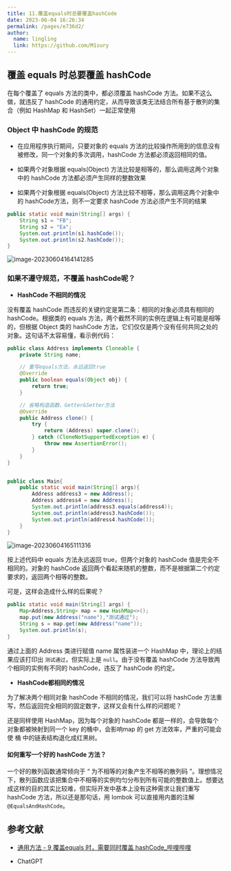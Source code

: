 ```yaml
---
title: 11.覆盖equals时总要覆盖hashCode
date: 2023-06-04 16:26:34
permalink: /pages/e736d2/
author: 
  name: lingling
  link: https://github.com/M1sury
---
```

## 覆盖 equals 时总要覆盖 hashCode

在每个覆盖了 equals 方法的类中，都必须覆盖 hashCode 方法。如果不这么做，就违反了 hashCode 的通用约定，从而导致该类无法结合所有基于散列的集合（例如 HashMap 和 HashSet）一起正常使用

### Object 中 hashCode 的规范

* 在应用程序执行期间，只要对象的 equals 方法的比较操作所用到的信息没有被修改，同一个对象的多次调用，hashCode 方法都必须返回相同的值。
* 如果两个对象根据 equals(Object) 方法比较是相等的，那么调用这两个对象中的 hashCode 方法都必须产生同样的整数效果

* 如果两个对象根据 equals(Object) 方法比较不相等，那么调用这两个对象中的 hashCode方法，则不一定要求 hashCode 方法必须产生不同的结果



```java
public static void main(String[] args) {
    String s1 = "FB";
    String s2 = "Ea";
    System.out.println(s1.hashCode());
    System.out.println(s2.hashCode());
}
```

![image-20230604164141285](http://cdn.misury.top/blog/image-20230604164141285.png)



### 如果不遵守规范，不覆盖 hashCode呢？

* **HashCode 不相同的情况**

没有覆盖 hashCode 而违反的关键约定是第二条：相同的对象必须具有相同的 hashCode。根据类的 equals 方法，两个截然不同的实例在逻辑上有可能是相等的，但根据 Object 类的 hashCode 方法，它们仅仅是两个没有任何共同之处的对象。这句话不太容易懂，看示例代码：

```java
public class Address implements Cloneable {
    private String name;

   	// 重写equals方法，永远返回true
    @Override
    public boolean equals(Object obj) {
        return true;
    }

    // 省略构造函数、Getter&Setter方法
    @Override
    public Address clone() {
        try {
            return (Address) super.clone();
        } catch (CloneNotSupportedException e) {
            throw new AssertionError();
        }
    }
}


public class Main{
    public static void main(String[] args){
        Address address3 = new Address();
        Address address4 = new Address();
        System.out.println(address3.equals(address4));
        System.out.println(address3.hashCode());
        System.out.println(address4.hashCode());
    }
}
```

![image-20230604165111316](http://cdn.misury.top/blog/image-20230604165111316.png)

按上述代码中 equals 方法永远返回 true，但两个对象的 hashCode 值是完全不相同的。对象的 hashCode 返回两个看起来随机的整数，而不是根据第二个约定要求的，返回两个相等的整数。

可是，这样会造成什么样的后果呢？

```java
public static void main(String[] args) {
    Map<Address,String> map = new HashMap<>();
    map.put(new Address("name"),"测试通过");
    String s = map.get(new Address("name"));
    System.out.println(s);
}
```

通过上面的 Address 类进行赋值 name 属性装进一个 HashMap 中，理论上的结果应该打印出 `测试通过`，但实际上是 `null`。由于没有覆盖 hashCode 方法导致两个相同的实例有不同的 hashCode，违反了 hashCode 的约定。

* **HashCode都相同的情况**

为了解决两个相同对象 hashCode 不相同的情况，我们可以将 hashCode 方法重写，然后返回完全相同的固定数字，这样又会有什么样的问题呢？

还是同样使用 HashMap，因为每个对象的 hashCode 都是一样的，会导致每个对象都被映射到同一个 key 的桶中，会影响map 的 get 方法效率，严重的可能会使 桶 中的链表结构退化成红黑树。

#### 如何重写一个好的 hashCode 方法？

一个好的散列函数通常倾向于 “ 为不相等的对象产生不相等的散列码 ”。理想情况下，散列函数应该把集合中不相等的实例均匀分布到所有可能的整数值上。想要达成这样的目的其实比较难，但实际开发中基本上没有这种需求让我们重写 hashCode 方法，所以还是那句话，用 lombok 可以直接用内置的注解 `@EqualsAndHashCode`。



## 参考文献

* [通用方法 - 9 覆盖equals 时，需要同时覆盖 hashCode_哔哩哔哩](https://www.bilibili.com/video/BV1Av411H7ve?p=10)

* ChatGPT